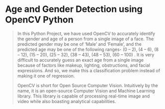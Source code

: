 # Age and Gender Detection using OpenCV Python

> 
> In this Python Project, we have used OpenCV to accurately identify the gender and age of a person from a single image of a face. 
> The predicted gender may be one of ‘Male’ and ‘Female’, and the predicted age may be one of the following 
> ranges- (0 – 2), (4 – 6), (8 – 12), (15 – 20), (25 – 32), (38 – 43), (48 – 53), (60 – 100) . 
> It is very difficult to accurately guess an exact age from a single image because of factors like makeup, 
> lighting, obstructions, and facial expressions. 
> And so, we make this a classification problem instead of making it one of regression.    
> 
> OpenCV is short for Open Source Computer Vision. Intuitively by the name, it is an open-source Computer Vision and 
> Machine Learning library. This library is capable of processing real-time image and video while also boasting 
> analytical capabilities.
> 
> 
> 














